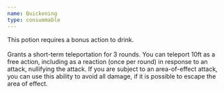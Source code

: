 ```yaml
---
name: Quickening
type: consummable
---
```

This potion requires a bonus action to drink. <br><br>Grants a short-term teleportation for 3 rounds. You can teleport 10ft as a free action, including as a reaction (once per round) in response to an attack, nullifying the attack. If you are subject to an area-of-effect attack, you can use this ability to avoid all damage, if it is possible to escape the area of effect. 